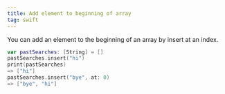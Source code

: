 ```yaml
---
title: Add element to beginning of array
tag: swift
---
```


You can add an element to the beginning of an array by insert at an index.

```swift
var pastSearches: [String] = []
pastSearches.insert("hi")
print(pastSearches)
=> ["hi"]
pastSearches.insert("bye", at: 0)
=> ["bye", "hi"]
```
